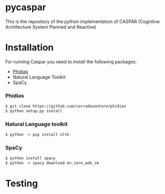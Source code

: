 # pycaspar

This is the repository of the python implementation of CASPAR (Cognitive Architecture System Planned and Reactive)

# Installation

For running Caspar you need to install the following packages:

* [Phidias](https://github.com/corradosantoro/phidias) 
* Natural Language Toolkit
* SpaCy


### Phidias

```sh
$ git clone https://github.com/corradosantoro/phidias
$ python setup.py install
```

### Natural Language toolkit
```sh
$ python -m pip install nltk
```

### SpaCy

```sh
$ python install spacy
$ python -m spacy download en_core_web_sm
```

# Testing


